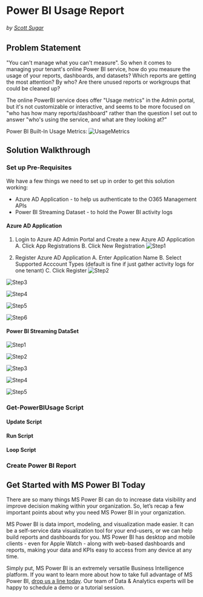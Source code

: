# Power BI Usage Report
###### by [Scott Sugar](https://linkedin.com/in/scottsugar)

## Problem Statement
"You can't manage what you can't measure".  So when it comes to managing your tenant's online Power BI service, how do you measure the usage of your reports, dashboards, and datasets?  Which reports are getting the most attention?  By who?  Are there unused reports or workgroups that could be cleaned up?

The online PowerBI service does offer "Usage metrics" in the Admin portal, but it's not customizable or interactive, and seems to be more focused on "who has how many reports/dashboard" rather than the question I set out to answer "who's using the service, and what are they looking at?"

Power BI Built-In Usage Metrics:
![UsageMetrics](images/powerbi-usagemetrics.png)

## Solution Walkthrough

### Set up Pre-Requisites
We have a few things we need to set up in order to get this solution working:
* Azure AD Application - to help us authenticate to the O365 Management APIs
* Power BI Streaming Dataset - to hold the Power BI activity logs

#### Azure AD Application

1. Login to Azure AD Admin Portal and Create a new Azure AD Application
    A. Click App Registrations
    B. Click New Registration
![Step1](images/AAD-Step1.png)

2. Register Azure AD Application
    A. Enter Application Name
    B. Select Supported Acccount Types (default is fine if just gather activity logs for one tenant)
    C. Click Register
![Step2](images/AAD-Step2.png)

![Step3](images/AAD-Step3.png)

![Step4](images/AAD-Step4.png)

![Step5](images/AAD-Step5.png)

![Step6](images/AAD-Step6.png)

#### Power BI Streaming DataSet

![Step1](images/PBI-Step1.png)

![Step2](images/PBI-Step2.png)

![Step3](images/PBI-Step3.png)

![Step4](images/PBI-Step4.png)

![Step5](images/PBI-Step5.png)

### Get-PowerBIUsage Script

#### Update Script

#### Run Script

#### Loop Script

### Create Power BI Report

## Get Started with MS Power BI Today
There are so many things MS Power BI can do to increase data visibility and improve decision making within your organization. So, let’s recap a few important points about why you need MS Power BI in your organization.

MS Power BI is data import, modeling, and visualization made easier.  It can be a self-service data visualization tool for your end-users, or we can help build reports and dashboards for you.  MS Power BI has desktop and mobile clients - even for Apple Watch - along with web-based dashboards and reports, making your data and KPIs easy to access from any device at any time.

Simply put, MS Power BI is an extremely versatile Business Intelligence platform. If you want to learn more about how to take full advantage of MS Power BI, [drop us a line today](mailto:cloud@proserveit.com?Subject=I%20Want%20To%20Learn%20More%20About%20Power%20BI%20Solutions). Our team of Data & Analytics experts will be happy to schedule a demo or a tutorial session.
